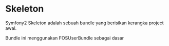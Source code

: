 Skeleton
========

Symfony2 Skeleton adalah sebuah bundle yang berisikan kerangka project awal.

Bundle ini menggunakan FOSUserBundle sebagai dasar
